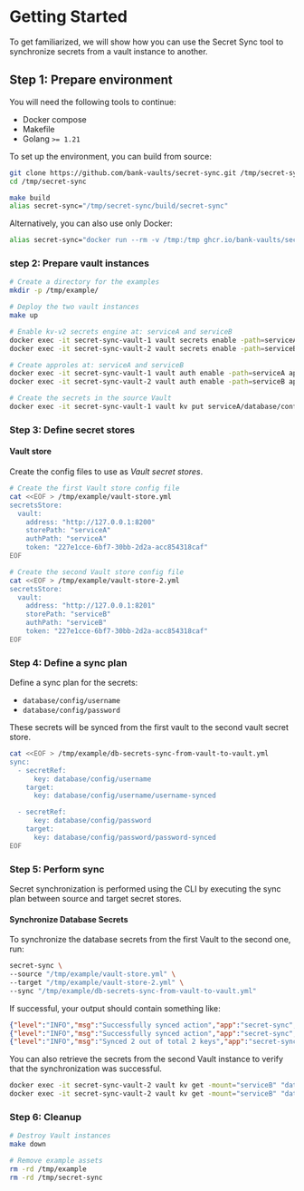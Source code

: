 # Getting Started

To get familiarized, we will show how you can use the Secret Sync tool to synchronize secrets from a vault instance to another.

## Step 1: Prepare environment

You will need the following tools to continue:

- Docker compose
- Makefile
- Golang `>= 1.21`

To set up the environment, you can build from source:

```bash
git clone https://github.com/bank-vaults/secret-sync.git /tmp/secret-sync
cd /tmp/secret-sync

make build
alias secret-sync="/tmp/secret-sync/build/secret-sync"
```

Alternatively, you can also use only Docker:

```bash
alias secret-sync="docker run --rm -v /tmp:/tmp ghcr.io/bank-vaults/secret-sync:latest secret-sync"
```

### step 2: Prepare vault instances

```bash
# Create a directory for the examples
mkdir -p /tmp/example/

# Deploy the two vault instances
make up

# Enable kv-v2 secrets engine at: serviceA and serviceB
docker exec -it secret-sync-vault-1 vault secrets enable -path=serviceA kv-v2
docker exec -it secret-sync-vault-2 vault secrets enable -path=serviceB kv-v2

# Create approles at: serviceA and serviceB
docker exec -it secret-sync-vault-1 vault auth enable -path=serviceA approle
docker exec -it secret-sync-vault-2 vault auth enable -path=serviceB approle

# Create the secrets in the source Vault
docker exec -it secret-sync-vault-1 vault kv put serviceA/database/config username=user password=pass
```

### Step 3: Define secret stores

#### Vault store

Create the config files to use as *Vault secret stores*.

```bash
# Create the first Vault store config file
cat <<EOF > /tmp/example/vault-store.yml
secretsStore:
  vault:
    address: "http://127.0.0.1:8200"
    storePath: "serviceA"
    authPath: "serviceA"
    token: "227e1cce-6bf7-30bb-2d2a-acc854318caf"
EOF

# Create the second Vault store config file
cat <<EOF > /tmp/example/vault-store-2.yml
secretsStore:
  vault:
    address: "http://127.0.0.1:8201"
    storePath: "serviceB"
    authPath: "serviceB"
    token: "227e1cce-6bf7-30bb-2d2a-acc854318caf"
EOF
```

### Step 4: Define a sync plan

Define a sync plan for the secrets:

- `database/config/username`
- `database/config/password`

These secrets will be synced from the first vault to the second vault secret store.

```bash
cat <<EOF > /tmp/example/db-secrets-sync-from-vault-to-vault.yml
sync:
  - secretRef:
      key: database/config/username
    target:
      key: database/config/username/username-synced

  - secretRef:
      key: database/config/password
    target:
      key: database/config/password/password-synced
EOF
```

### Step 5: Perform sync

Secret synchronization is performed using the CLI by executing the sync plan between source and target secret stores.

#### Synchronize Database Secrets

To synchronize the database secrets from the first Vault to the second one, run:

```bash
secret-sync \
--source "/tmp/example/vault-store.yml" \
--target "/tmp/example/vault-store-2.yml" \
--sync "/tmp/example/db-secrets-sync-from-vault-to-vault.yml"
```

If successful, your output should contain something like:

```json
{"level":"INFO","msg":"Successfully synced action","app":"secret-sync","id":0,"key":"database/config/username/username-synced"}
{"level":"INFO","msg":"Successfully synced action","app":"secret-sync","id":1,"key":"database/config/password/password-synced"}
{"level":"INFO","msg":"Synced 2 out of total 2 keys","app":"secret-sync"}
```

You can also retrieve the secrets from the second Vault instance to verify that the synchronization was successful.

```bash
docker exec -it secret-sync-vault-2 vault kv get -mount="serviceB" "database/config/username"
docker exec -it secret-sync-vault-2 vault kv get -mount="serviceB" "database/config/password"
```

### Step 6: Cleanup

```bash
# Destroy Vault instances
make down

# Remove example assets
rm -rd /tmp/example
rm -rd /tmp/secret-sync
```
